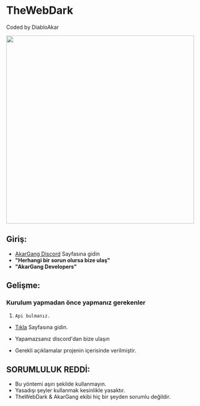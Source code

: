 # TheWebDark
Coded by DiabloAkar

<img src="https://media.discordapp.net/attachments/860280965799870464/872048664145707018/standard_1.gif" width="500" />

## Giriş:

- [AkarGang Discord](https://discord.gg/akargang) Sayfasına gidin
-  **"Herhangi bir sorun olursa bize ulaş"** 
-  **"AkarGang Developers"**

## Gelişme:

### Kurulum yapmadan önce yapmanız gerekenler

1. `Api bulmanız.`

-  [Tıkla](https://capmonster.cloud/en/?gclid=CjwKCAjw9uKIBhA8EiwAYPUS3NReb0ErmMhVc1vCHlTjG0k0I0FnmVIllGDKPkegzfBOWxrRiENDBxoCq4IQAvD_BwE) Sayfasına gidin.
-  Yapamazsanız discord'dan bize ulaşın 


- Gerekli açıklamalar projenin içerisinde verilmiştir.



## SORUMLULUK REDDİ:
- Bu yöntemi aşırı şekilde kullanmayın.
 - Yasadışı şeyler kullanmak kesinlikle yasaktır.
 - TheWebDark & AkarGang ekibi hiç bir şeyden sorumlu değildir.



